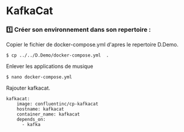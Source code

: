 
# KafkaCat 

### :one: Créer son environnement dans son repertoire :

Copier le fichier de docker-compose.yml d'apres le repertoire D.Demo.

```
$ cp ../../D.Demo/docker-compose.yml  . 
```

Enlever les applications de musique

```
$ nano docker-compose.yml
```

Rajouter kafkacat.
```
kafkacat:
    image: confluentinc/cp-kafkacat 
    hostname: kafkacat
    container_name: kafkacat
    depends_on:
      - kafka
      
```
